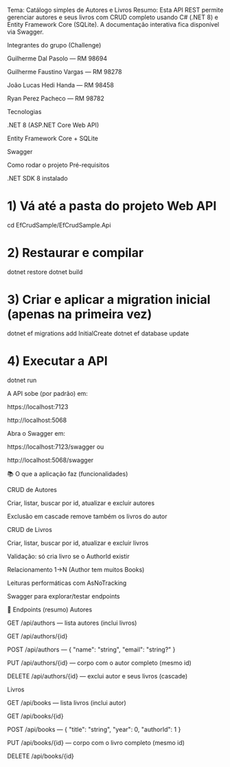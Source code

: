 

Tema: Catálogo simples de Autores e Livros
Resumo: Esta API REST permite gerenciar autores e seus livros com CRUD completo usando C# (.NET 8) e Entity Framework Core (SQLite). A documentação interativa fica disponível via Swagger.

 Integrantes do grupo (Challenge)

Guilherme Dal Pasolo — RM 98694

Guilherme Faustino Vargas — RM 98278

João Lucas Hedi Handa — RM 98458

Ryan Perez Pacheco — RM 98782


 Tecnologias

.NET 8 (ASP.NET Core Web API)

Entity Framework Core + SQLite

Swagger


Como rodar o projeto
Pré-requisitos

.NET SDK 8 instalado

# 1) Vá até a pasta do projeto Web API
cd EfCrudSample/EfCrudSample.Api

# 2) Restaurar e compilar
dotnet restore
dotnet build

# 3) Criar e aplicar a migration inicial (apenas na primeira vez)
dotnet ef migrations add InitialCreate
dotnet ef database update

# 4) Executar a API
dotnet run

A API sobe (por padrão) em:

https://localhost:7123

http://localhost:5068

Abra o Swagger em:

https://localhost:7123/swagger
ou

http://localhost:5068/swagger


📚 O que a aplicação faz (funcionalidades)

CRUD de Autores

Criar, listar, buscar por id, atualizar e excluir autores

Exclusão em cascade remove também os livros do autor

CRUD de Livros

Criar, listar, buscar por id, atualizar e excluir livros

Validação: só cria livro se o AuthorId existir

Relacionamento 1→N (Author tem muitos Books)

Leituras performáticas com AsNoTracking

Swagger para explorar/testar endpoints

🔌 Endpoints (resumo)
Autores

GET /api/authors — lista autores (inclui livros)

GET /api/authors/{id}

POST /api/authors — { "name": "string", "email": "string?" }

PUT /api/authors/{id} — corpo com o autor completo (mesmo id)

DELETE /api/authors/{id} — exclui autor e seus livros (cascade)

Livros

GET /api/books — lista livros (inclui autor)

GET /api/books/{id}

POST /api/books — { "title": "string", "year": 0, "authorId": 1 }

PUT /api/books/{id} — corpo com o livro completo (mesmo id)

DELETE /api/books/{id}
